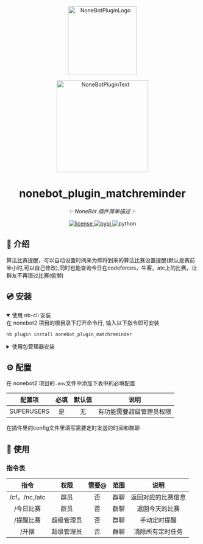 <div align="center">
  <a href="https://v2.nonebot.dev/store"><img src="https://github.com/A-kirami/nonebot-plugin-template/blob/resources/nbp_logo.png" width="180" height="180" alt="NoneBotPluginLogo"></a>
  <br>
  <p><img src="https://github.com/A-kirami/nonebot-plugin-template/blob/resources/NoneBotPlugin.svg" width="240" alt="NoneBotPluginText"></p>
</div>

<div align="center">

# nonebot_plugin_matchreminder

_✨ NoneBot 插件简单描述 ✨_


<a href="./LICENSE">
    <img src="https://img.shields.io/github/license/zhuhiki/nonebot_plugin_matchreminder.svg" alt="license">
</a>
<a href="https://pypi.python.org/pypi/nonebot_plugin_matchreminder">
    <img src="https://img.shields.io/pypi/v/nonebot_plugin_matchreminder.svg" alt="pypi">
</a>
<img src="https://img.shields.io/badge/python-3.8+-blue.svg" alt="python">

</div>

## 📖 介绍

算法比赛提醒，可以自动设置时间来为即将到来的算法比赛设置提醒(默认是赛前半小时,可以自己修改),同时也能查询今日在codeforces，牛客，atc上的比赛，让群友不再错过比赛(偷懒)

## 💿 安装

<details open>
<summary>使用 nb-cli 安装</summary>
在 nonebot2 项目的根目录下打开命令行, 输入以下指令即可安装

    nb plugin install nonebot_plugin_matchreminder

</details>

<details>
<summary>使用包管理器安装</summary>
在 nonebot2 项目的插件目录下, 打开命令行, 根据你使用的包管理器, 输入相应的安装命令

<details>
<summary>pip</summary>

    pip install nonebot_plugin_matchreminder
</details>

打开 nonebot2 项目根目录下的 `pyproject.toml` 文件, 在 `[tool.nonebot]` 部分追加写入

    plugins = ["nonebot_plugin_matchreminder"]

</details>

## ⚙️ 配置

在 nonebot2 项目的`.env`文件中添加下表中的必填配置

| 配置项 | 必填 | 默认值 | 说明 |
|:-----:|:----:|:----:|:----:|
| SUPERUSERS | 是 | 无 | 有功能需要超级管理员权限 |

在插件里的config文件里填写需要定时发送的时间和群聊

## 🎉 使用
### 指令表
| 指令 | 权限 | 需要@ | 范围 | 说明 |
|:-----:|:----:|:----:|:----:|:----:|
| /cf，/nc,/atc | 群员 | 否 | 群聊 | 返回对应的比赛信息 |
| /今日比赛 | 群员 | 否 | 群聊 | 返回今天的比赛 |
| /提醒比赛 | 超级管理员 | 否 | 群聊 | 手动定时提醒 |
| /开摆 | 超级管理员 | 否 | 群聊 | 清除所有定时任务 |
